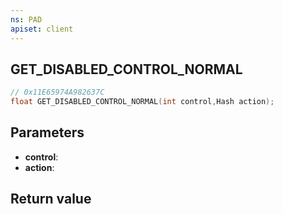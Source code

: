 ```yaml
---
ns: PAD
apiset: client
---
```

## GET_DISABLED_CONTROL_NORMAL

```c
// 0x11E65974A982637C
float GET_DISABLED_CONTROL_NORMAL(int control,Hash action);
```


## Parameters
* **control**:
* **action**:

## Return value


